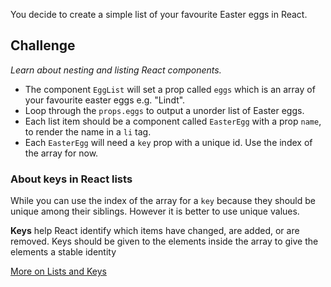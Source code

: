 You decide to create a simple list of your favourite Easter eggs in React.

## Challenge

*Learn about nesting and listing React components.*

- The component `EggList` will set a prop called `eggs` which is an array of your favourite easter eggs e.g. "Lindt".
- Loop through the `props.eggs` to output a unorder list of Easter eggs. 
- Each list item should be a component called `EasterEgg` with a prop `name`, to render the name in a `li` tag.
- Each `EasterEgg` will need a `key` prop with a unique id. Use the index of the array for now.

### About keys in React lists

While you can use the index of the array for a `key` because they should be unique among their siblings. However it is better to use unique values.

**Keys** help React identify which items have changed, are added, or are removed. Keys should be given to the elements inside the array to give the elements a stable identity

[More on Lists and Keys](https://reactjs.org/docs/lists-and-keys.html)
